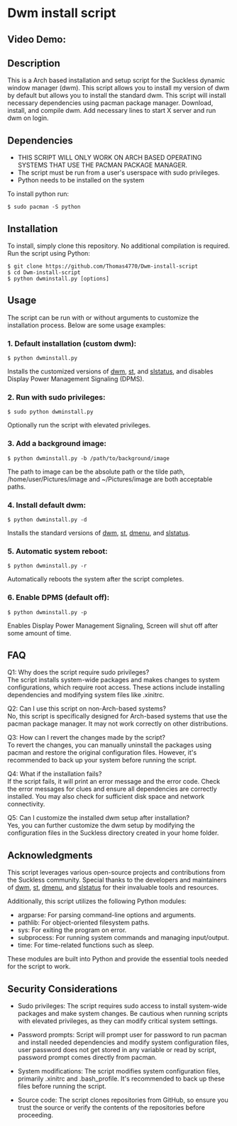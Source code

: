 # Dwm install script
## Video Demo: 
## Description
This is a Arch based installation and setup script for the Suckless dynamic window manager (dwm). This script allows you to install my version of dwm by default but allows you to install the standard dwm. This script will install necessary dependencies using pacman package manager. Download, install, and compile dwm. Add necessary lines to start X server and run dwm on login.

## Dependencies
* THIS SCRIPT WILL ONLY WORK ON ARCH BASED OPERATING SYSTEMS THAT USE THE PACMAN PACKAGE MANAGER.</br>
* The script must be run from a user's userspace with sudo privileges.</br>
* Python needs to be installed on the system</br>

To install python run:
```
$ sudo pacman -S python
```

## Installation
To install, simply clone this repository. No additional compilation is required. Run the script using Python:
```
$ git clone https://github.com/Thomas4770/Dwm-install-script
$ cd Dwm-install-script
$ python dwminstall.py [options]
```

## Usage
The script can be run with or without arguments to customize the installation process. Below are some usage examples:
### 1. Default installation (custom dwm):
```
$ python dwminstall.py
```
Installs the customized versions of <a href="https://github.com/N0pulse/dwm">dwm</a>, <a href="https://github.com/N0pulse/st">st</a>, and <a href="https://github.com/N0pulse/slstatus">slstatus</a>, and disables Display Power Management Signaling (DPMS).</br>

### 2. Run with sudo privileges:
```
$ sudo python dwminstall.py
```
Optionally run the script with elevated privileges.

### 3. Add a background image:
```
$ python dwminstall.py -b /path/to/background/image
```
The path to image can be the absolute path or the tilde path, /home/user/Pictures/image and ~/Pictures/image are both acceptable paths.</br>

### 4. Install default dwm:
```
$ python dwminstall.py -d
```
Installs the standard versions of <a href="https://dwm.suckless.org">dwm</a>, <a href="https://st.suckless.org">st</a>, <a href="https://git.suckless.org/dmenu">dmenu</a>, and <a href="https://git.suckless.org/slstatus">slstatus</a>.</br>

### 5. Automatic system reboot:
```
$ python dwminstall.py -r
```
Automatically reboots the system after the script completes.

### 6. Enable DPMS (default off):
```
$ python dwminstall.py -p
```
Enables Display Power Management Signaling, Screen will shut off after some amount of time.

## FAQ

Q1: Why does the script require sudo privileges?</br>
The script installs system-wide packages and makes changes to system configurations, which require root access. These actions include installing dependencies and modifying system files like .xinitrc.

Q2: Can I use this script on non-Arch-based systems?</br>
No, this script is specifically designed for Arch-based systems that use the pacman package manager. It may not work correctly on other distributions.

Q3: How can I revert the changes made by the script?</br>
To revert the changes, you can manually uninstall the packages using pacman and restore the original configuration files. However, it's recommended to back up your system before running the script.

Q4: What if the installation fails?</br>
If the script fails, it will print an error message and the error code. Check the error messages for clues and ensure all dependencies are correctly installed. You may also check for sufficient disk space and network connectivity.

Q5: Can I customize the installed dwm setup after installation?</br>
Yes, you can further customize the dwm setup by modifying the configuration files in the Suckless directory created in your home folder.

## Acknowledgments

This script leverages various open-source projects and contributions from the Suckless community. Special thanks to the developers and maintainers of <a href="https://dwm.suckless.org">dwm</a>, <a href="https://st.suckless.org">st</a>, <a href="https://git.suckless.org/dmenu">dmenu</a>, and <a href="https://git.suckless.org/slstatus">slstatus</a> for their invaluable tools and resources.</br>

Additionally, this script utilizes the following Python modules:
* argparse: For parsing command-line options and arguments.
* pathlib: For object-oriented filesystem paths.
* sys: For exiting the program on error.
* subprocess: For running system commands and managing input/output.
* time: For time-related functions such as sleep.

These modules are built into Python and provide the essential tools needed for the script to work.

## Security Considerations

* Sudo privileges: The script requires sudo access to install system-wide packages and make system changes. Be cautious when running scripts with elevated privileges, as they can modify critical system settings.

* Password prompts: Script will prompt user for password to run pacman and install needed dependencies and modify system configuration files, user password does not get stored in any variable or read by script, password prompt comes directly from pacman.

* System modifications: The script modifies system configuration files, primarily .xinitrc and .bash_profile. It's recommended to back up these files before running the script.

* Source code: The script clones repositories from GitHub, so ensure you trust the source or verify the contents of the repositories before proceeding.